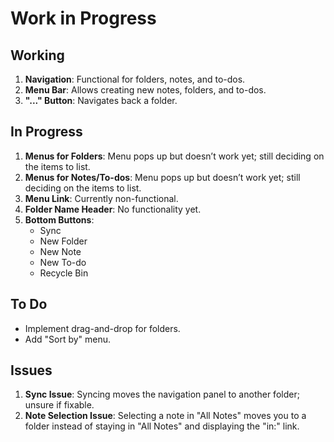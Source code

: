 # Work in Progress

## Working
1. **Navigation**: Functional for folders, notes, and to-dos.
2. **Menu Bar**: Allows creating new notes, folders, and to-dos.
3. **"..." Button**: Navigates back a folder.

## In Progress
1. **Menus for Folders**: Menu pops up but doesn’t work yet; still deciding on the items to list.
2. **Menus for Notes/To-dos**: Menu pops up but doesn’t work yet; still deciding on the items to list.
3. **Menu Link**: Currently non-functional.
4. **Folder Name Header**: No functionality yet.
5. **Bottom Buttons**:
   - Sync
   - New Folder
   - New Note
   - New To-do
   - Recycle Bin

## To Do
- Implement drag-and-drop for folders.
- Add "Sort by" menu.

## Issues
1. **Sync Issue**: Syncing moves the navigation panel to another folder; unsure if fixable.
2. **Note Selection Issue**: Selecting a note in "All Notes" moves you to a folder instead of staying in "All Notes" and displaying the "in:" link.
